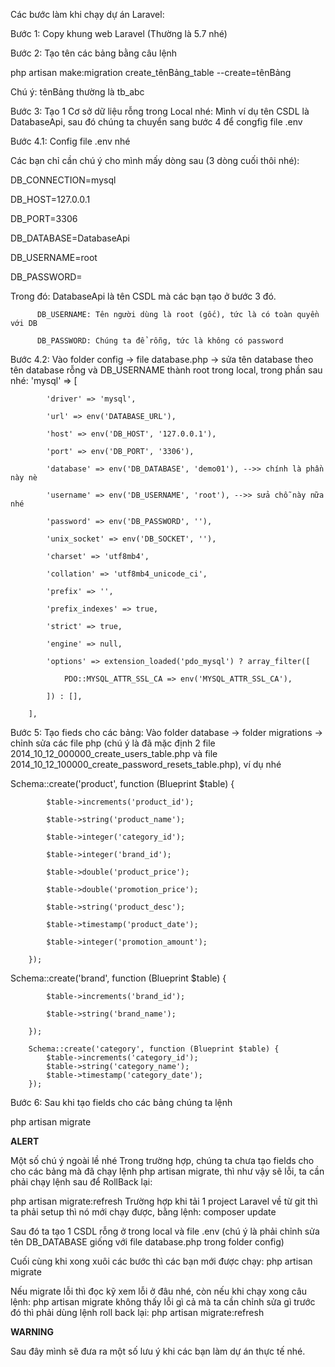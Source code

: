 Các bước làm khi chạy dự án Laravel:

Bước 1: Copy khung web Laravel (Thường là 5.7 nhé)

Bước 2: Tạo tên các bảng bằng câu lệnh

php artisan make:migration create_tênBảng_table --create=tênBảng

Chú ý: tênBảng thường là tb_abc

Bước 3: Tạo 1 Cơ sở dữ liệu rỗng trong Local nhé:
Mình ví dụ tên CSDL là DatabaseApi, sau đó chúng ta chuyển sang bước 4 để congfig file .env

Bước 4.1: Config file .env nhé

Các bạn chỉ cần chú ý cho mình mấy dòng sau (3 dòng cuối thôi nhé):

DB_CONNECTION=mysql

DB_HOST=127.0.0.1

DB_PORT=3306

DB_DATABASE=DatabaseApi

DB_USERNAME=root

DB_PASSWORD=

Trong đó: DatabaseApi là tên CSDL mà các bạn tạo ở bước 3 đó.

          DB_USERNAME: Tên người dùng là root (gốc), tức là có toàn quyền với DB
          
          DB_PASSWORD: Chúng ta để rỗng, tức là không có password
  
  
Bước 4.2: Vào folder config -> file database.php ->  sửa tên database theo tên database rỗng và DB_USERNAME thành root trong local, trong phần sau nhé:
'mysql' => [

            'driver' => 'mysql',
            
            'url' => env('DATABASE_URL'),
            
            'host' => env('DB_HOST', '127.0.0.1'),
            
            'port' => env('DB_PORT', '3306'),
            
            'database' => env('DB_DATABASE', 'demo01'), -->> chính là phần này nè
            
            'username' => env('DB_USERNAME', 'root'), -->> sửa chỗ này nữa nhé
            
            'password' => env('DB_PASSWORD', ''),
            
            'unix_socket' => env('DB_SOCKET', ''),
            
            'charset' => 'utf8mb4',
            
            'collation' => 'utf8mb4_unicode_ci',
            
            'prefix' => '',
            
            'prefix_indexes' => true,
            
            'strict' => true,
            
            'engine' => null,
            
            'options' => extension_loaded('pdo_mysql') ? array_filter([
            
                PDO::MYSQL_ATTR_SSL_CA => env('MYSQL_ATTR_SSL_CA'),
                
            ]) : [],
            
        ],
          
Bước 5: Tạo fieds cho các bảng:
Vào folder database -> folder migrations -> chỉnh sửa các file php (chú ý là đã mặc định 2 file 2014_10_12_000000_create_users_table.php và file 2014_10_12_100000_create_password_resets_table.php), ví dụ nhé

Schema::create('product', function (Blueprint $table) {

            $table->increments('product_id');
            
            $table->string('product_name');
            
            $table->integer('category_id');
            
            $table->integer('brand_id');
            
            $table->double('product_price');
            
            $table->double('promotion_price');
            
            $table->string('product_desc');
            
            $table->timestamp('product_date');
            
            $table->integer('promotion_amount');
            
        });

Schema::create('brand', function (Blueprint $table) {

            $table->increments('brand_id');
            
            $table->string('brand_name');
            
        });
        
        Schema::create('category', function (Blueprint $table) {
            $table->increments('category_id');
            $table->string('category_name');
            $table->timestamp('category_date');
        });



Bước 6: Sau khi tạo fields cho các bảng chúng ta lệnh

php artisan migrate

**ALERT**

Một số chú ý ngoài lề nhé
Trong trường hợp, chúng ta chưa tạo fields cho cho các bảng mà đã chạy lệnh php artisan migrate, thì như vậy sẽ lỗi, ta cần phải chạy lệnh sau để RollBack lại:

php artisan migrate:refresh
Trường hợp khi tải 1 project Laravel về từ git thì ta phải setup thì nó mới chạy được, bằng lệnh: composer update

Sau đó ta tạo 1 CSDL rỗng ở trong local và file .env (chú ý là phải chỉnh sửa tên DB_DATABASE giống với file database.php trong folder config)

Cuối cùng khi xong xuôi các bước thì các bạn mới được chạy: php artisan migrate

Nếu migrate lỗi thì đọc kỹ xem lỗi ở đâu nhé, còn nếu khi chạy xong câu lệnh: php artisan migrate không thấy lỗi gì cả mà ta cần chỉnh sửa gì trước đó thì phải dùng lệnh roll back lại: php artisan migrate:refresh

**WARNING**

Sau đây mình sẽ đưa ra một số lưu ý khi các bạn làm dự án thực tế nhé.
